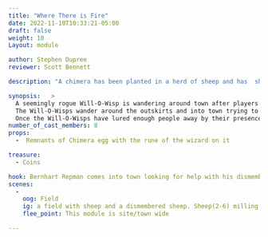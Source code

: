 ```yaml
---
title: "Where There is Fire"
date: 2022-11-10T10:33:21-05:00
draft: false
weight: 10
Layout: module

author: Stephen Dupree
reviewer: Scott Bennett

description: "A chimera has been planted in a herd of sheep and has  shapeshifted into one of the sheep. It is plucking them off when hungry. "

synopsis:   >
  A seemingly rogue Will-O-Wisp is wandering around town after players start settling in for the night after dealing with The Changed Ones. This Will-O-Wisp has an agenda unlike most Will-O-Wisps floating around the lands at night. The Will-O-Wisp has a magical tree it calls home with its fellow Wisps, but Hessol Korag the Vampire has threatened to destroy this tree with a Cold Iron Axe if the Wisps do not do its bidding. 
  The Will-O-Wisps wander around the outskirts and into town trying to gather as many people as possible to lure to Hessol Korag’s blood feast. The self-proclaimed Vampire Prince Hessol has been working on replenishing his feeding stock and with a huge disruption in town with fresh blood he plans to do just that!  
  Once the Will-O-Wisps have lured enough people away by their presence or by Arcane Charming them and commanding them to “Follow Me” the Wisps will return to Hessol with his newly converted Ghouls to feast upon them after a fresh bite. Hessol and the 5 Ghouls are waiting in an ambush near unused cabins down the other side of town for the new arrivals to the blood feast. 
number_of_cast_members: 8
props: 
  -  Remnants of Chimera egg with the rune of the wizard on it

treasure: 
  - Coins

hook: Bernhart Repman comes into town looking for help with his dismembered sheep.
scenes: 
  - 
    oog: Field
    ig: a field with sheep and a dismembered sheep. Sheep(2-6) milling about. Remnants of Chimera egg with the rune of the wizard on it
    flee_point: This module is site/town wide

---
```

